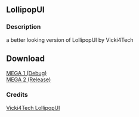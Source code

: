 ## LollipopUI
### Description
a better looking version of LollipopUI by Vicki4Tech

## Download
[MEGA 1 (Debug)](https://mega.nz/folder/fZ0QFBjC#uUIP2JPuhrczwqZs-qqF0g)<br/>
[MEGA 2 (Release)](https://mega.nz/folder/6IskwLDB#pXFBTYOGNeYiyyAqTcuiig)

### Credits
[Vicki4Tech LollipopUI](https://github.com/Viki4Tech/MaterialDesign)

